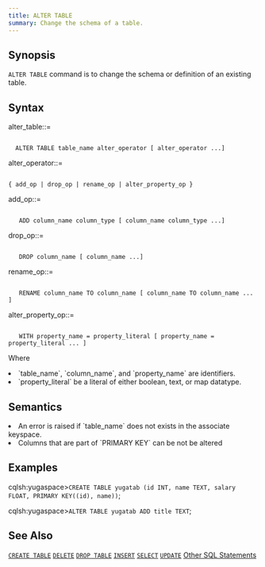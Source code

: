 ```yaml
---
title: ALTER TABLE
summary: Change the schema of a table. 
---
```


<style>
table {
  float: left;
}
#psyn {
  text-indent: 50px;
}
#ptodo {
  color: red
}
</style>

## Synopsis
`ALTER TABLE` command is to change the schema or definition of an existing table.

## Syntax
alter_table::=
<p id=psyn><code>
  ALTER TABLE table_name alter_operator [ alter_operator ...]
</code></p>

alter_operator::=
<p id=psyn><code>
{ add_op | drop_op | rename_op | alter_property_op }
</code></p>

add_op::=
<p id=psyn><code>
   ADD column_name column_type [ column_name column_type ...]
</code></p>

drop_op::=
<p id=psyn><code>
   DROP column_name [ column_name ...]
</code></p>

rename_op::=
<p id=psyn><code>
   RENAME column_name TO column_name [ column_name TO column_name ... ]
</code></p>

alter_property_op::=
<p id=psyn><code>
   WITH property_name = property_literal [ property_name = property_literal ... ]
</code></p>

Where<br>
  <li>`table_name`, `column_name`, and `property_name` are identifiers.</li>
  <li>`property_literal` be a literal of either boolean, text, or map datatype.</li>
</p>

## Semantics
<li>An error is raised if `table_name` does not exists in the associate keyspace.</li>
<li>Columns that are part of `PRIMARY KEY` can be not be altered</li>

## Examples

cqlsh:yugaspace>`CREATE TABLE yugatab (id INT, name TEXT, salary FLOAT, PRIMARY KEY((id), name))`;<br>

cqlsh:yugaspace>`ALTER TABLE yugatab ADD title TEXT`;<br>

## See Also

[`CREATE TABLE`](../ddl_create_table)
[`DELETE`](../dml_delete)
[`DROP TABLE`](../ddl_drop_table)
[`INSERT`](../dml_insert)
[`SELECT`](../dml_select)
[`UPDATE`](../dml_update)
[Other SQL Statements](..)
